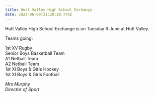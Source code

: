```yaml
---
title: Hutt Valley High School Exchange
date: 2023-06-05T21:20:20.774Z
---
```

Hutt Valley High School Exchange is on Tuesday 6 June at Hutt Valley.

Teams going:  

1st XV Rugby  
Senior Boys Basketball Team  
A1 Netball Team  
A2 Netball Team  
1st XI Boys & Girls Hockey  
1st XI Boys & Girls Football



*Mrs Murphy  
Director of Sport*